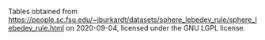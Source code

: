 Tables obtained from
https://people.sc.fsu.edu/~jburkardt/datasets/sphere_lebedev_rule/sphere_lebedev_rule.html
on 2020-09-04, licensed under the GNU LGPL license.
